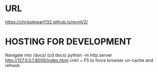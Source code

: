 # URL
https://chrisstewart132.github.io/gymV2/

# HOSTING FOR DEVELOPMENT
Navigate into /docs/ (cd docs)
python -m http.server
http://127.0.0.1:8000/index.html
cntrl + F5 to force browser un-cache and refresh